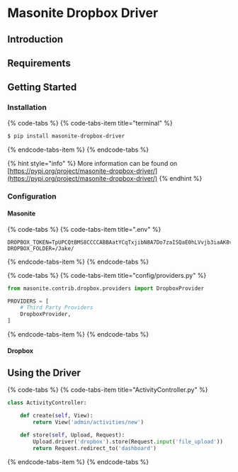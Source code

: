 # Masonite Dropbox Driver

## Introduction

## Requirements

## Getting Started

### Installation

{% code-tabs %}
{% code-tabs-item title="terminal" %}
```bash
$ pip install masonite-dropbox-driver
```
{% endcode-tabs-item %}
{% endcode-tabs %}

{% hint style="info" %}
More information can be found on [https://pypi.org/project/masonite-dropbox-driver/](https://pypi.org/project/masonite-dropbox-driver/)
{% endhint %}

### Configuration

#### Masonite

{% code-tabs %}
{% code-tabs-item title=".env" %}
```text
DROPBOX_TOKEN=TpUPCQtBMS8CCCCABBAatYCqTxjibN8A7Do7zaISQaE0hLVvjb3iaAK8vKqEHuMW
DROPBOX_FOLDER=/Jake/
```
{% endcode-tabs-item %}
{% endcode-tabs %}

{% code-tabs %}
{% code-tabs-item title="config/providers.py" %}
```python
from masonite.contrib.dropbox.providers import DropboxProvider

PROVIDERS = [
    # Third Party Providers
    DropboxProvider,
]
```
{% endcode-tabs-item %}
{% endcode-tabs %}

#### Dropbox

## Using the Driver

{% code-tabs %}
{% code-tabs-item title="ActivityController.py" %}
```python
class ActivityController:

    def create(self, View):
        return View('admin/activities/new')

    def store(self, Upload, Request):
        Upload.driver('dropbox').store(Request.input('file_upload'))
        return Request.redirect_to('dashboard')

```
{% endcode-tabs-item %}
{% endcode-tabs %}




